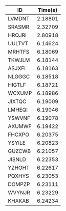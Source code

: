 |ID|Time(s)|
|-|-|
|LVMDNT|2.18801|
|SRASMR|2.32709|
|HRQJRI|2.80918|
|UULTVT|6.14624|
|MRHTFS|6.18069|
|TKWJLM|6.18144|
|ASJXFI|6.18163|
|NLGGGC|6.18518|
|HIGTLF|6.18721|
|WCXUMP|6.18986|
|JIXTQC|6.19009|
|LMHEQI|6.19046|
|YSWVNF|6.19078|
|AXUMWF|6.19422|
|FHCXPO|6.20375|
|YSYILE|6.20823|
|GUZCWB|6.21057|
|JISNLD|6.22353|
|YZHOHT|6.22617|
|PQXHYS|6.23053|
|DOMPZP|6.23111|
|WVYNJR|6.23229|
|KHAKAB|6.24234|
